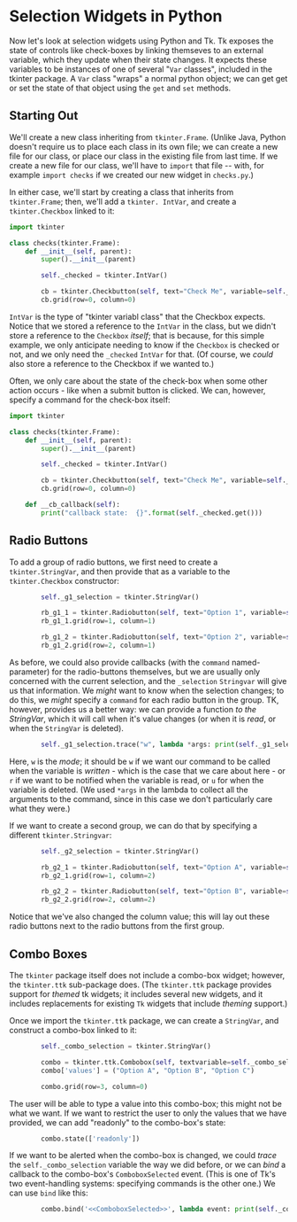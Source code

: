 Selection Widgets in Python
===========================

Now let's look at selection widgets using Python and Tk.
Tk exposes the state of controls like check-boxes by linking themseves to an external variable, which they update when their state changes.
It expects these variables to be instances of one of several "`Var` classes", included in the tkinter package.
A `Var` class "wraps" a normal python object; we can get get or set the state of that object using the `get` and `set` methods.

## Starting Out

We'll create a new class inheriting from `tkinter.Frame`.
(Unlike Java, Python doesn't require us to place each class in its own file; we can create a new file for our class, or place our class in the existing file from last time.
If we create a new file for our class, we'll have to `import` that file -- with, for example `import checks` if we created our new widget in `checks.py`.)

In either case, we'll start by creating a class that inherits from `tkinter.Frame`; then, we'll add a `tkinter. IntVar`, and create a `tkinter.Checkbox` linked to it:

``` python
import tkinter

class checks(tkinter.Frame):
    def __init__(self, parent):
        super().__init__(parent)

        self._checked = tkinter.IntVar()

        cb = tkinter.Checkbutton(self, text="Check Me", variable=self._checked)
        cb.grid(row=0, column=0)
```

`IntVar` is the type of "tkinter variabl class" that the Checkbox expects.
Notice that we stored a reference to the `IntVar` in the class, but we didn't store a reference to the `Checkbox` *itself*; that is because, for this simple example, we only anticipate needing to know if the `Checkbox` is checked or not, and we only need the `_checked` `IntVar` for that.
(Of course, we *could* also store a reference to the Checkbox if we wanted to.)

Often, we only care about the state of the check-box when some other action occurs - like when a submit button is clicked.
We can, however, specify a command for the check-box itself:

``` python
import tkinter

class checks(tkinter.Frame):
    def __init__(self, parent):
        super().__init__(parent)

        self._checked = tkinter.IntVar()

        cb = tkinter.Checkbutton(self, text="Check Me", variable=self._checked, command=self.__cb_callback)
        cb.grid(row=0, column=0)

    def __cb_callback(self):
        print("callback state:  {}".format(self._checked.get()))
```

## Radio Buttons

To add a group of radio buttons, we first need to create a `tkinter.StringVar`, and then provide that as a variable to the `tkinter.Checkbox` constructor:

``` python
        self._g1_selection = tkinter.StringVar()

        rb_g1_1 = tkinter.Radiobutton(self, text="Option 1", variable=self._g1_selection, value="1")
        rb_g1_1.grid(row=1, column=1)

        rb_g1_2 = tkinter.Radiobutton(self, text="Option 2", variable=self._g1_selection, value="2")
        rb_g1_2.grid(row=2, column=1)
```

As before, we could also provide callbacks (with the `command` named-parameter) for the radio-buttons themselves, but we are usually only concerned with the current selection, and the `_selection` `Stringvar` will give us that information.
We *might* want to know when the selection changes; to do this, we *might* specify a `command` for each radio button in the group.
TK, however, provides us a better way: we can provide a function *to the StringVar*, which it will call when it's value changes (or when it is *read*, or when the `StringVar` is deleted).

``` python
        self._g1_selection.trace("w", lambda *args: print(self._g1_selection.get()) )
```

Here, `w` is the *mode*; it should be `w` if we want our command to be called when the variable is *written* - which is the case that we care about here - or `r` if we want to be notified when the variable is read, or `u` for when the variable is deleted.
(We used `*args` in the lambda to collect all the arguments to the command, since in this case we don't particularly care what they were.)

If we want to create a second group, we can do that by specifying a different `tkinter.Stringvar`:

``` python
        self._g2_selection = tkinter.StringVar()

        rb_g2_1 = tkinter.Radiobutton(self, text="Option A", variable=self._g2_selection, value="A")
        rb_g2_1.grid(row=1, column=2)

        rb_g2_2 = tkinter.Radiobutton(self, text="Option B", variable=self._g2_selection, value="B")
        rb_g2_2.grid(row=2, column=2)
```

Notice that we've also changed the column value; this will lay out these radio buttons next to the radio buttons from the first group.

## Combo Boxes

The `tkinter` package itself does not include a combo-box widget; however, the `tkinter.ttk` sub-package does.
(The `tkinter.ttk` package provides support for *themed* tk widgets; it includes several new widgets, and it includes replacements for existing `Tk` widgets that include *theming* support.)

Once we import the `tkinter.ttk` package, we can create a `StringVar`, and construct a combo-box linked to it:

``` python
        self._combo_selection = tkinter.StringVar()

        combo = tkinter.ttk.Combobox(self, textvariable=self._combo_selection)
        combo['values'] = ("Option A", "Option B", "Option C")

        combo.grid(row=3, column=0)
```

The user will be able to type a value into this combo-box; this might not be what we want.
If we want to restrict the user to only the values that we have provided, we can add "readonly" to the combo-box's state:

``` python
        combo.state(['readonly'])
```

If we want to be alerted when the combo-box is changed, we could *trace* the `self._combo_selection` variable the way we did before, or we can *bind* a callback to the combo-box's `ComboboxSelected` event.
(This is one of Tk's two event-handling systems: specifying commands is the other one.)
We can use `bind` like this:

``` python
        combo.bind('<<ComboboxSelected>>', lambda event: print(self._combo_selection.get()))
```
